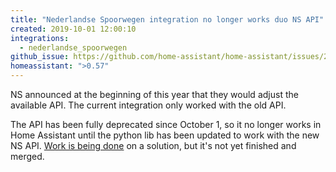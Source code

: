 ```yaml
---
title: "Nederlandse Spoorwegen integration no longer works duo NS API"
created: 2019-10-01 12:00:10
integrations:
  - nederlandse_spoorwegen
github_issue: https://github.com/home-assistant/home-assistant/issues/26622
homeassistant: ">0.57"
---
```


NS announced at the beginning of this year that they would adjust the available API. The current integration only worked with the old API.

The API has been fully deprecated since October 1, so it no longer works in Home Assistant until the python lib has been updated to work with the new NS API. [Work is being done](https://github.com/aquatix/ns-api/pull/17) on a solution, but it's not yet finished and merged.
